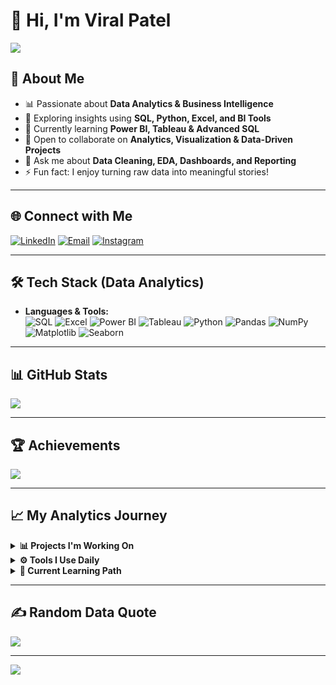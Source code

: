 # 👋 Hi, I'm Viral Patel  

![](https://svg-banners.vercel.app/api?type=glitch&text1=Data%20Analysis%20%26%20Algorithms&text2=Lab%20Manual)




## 🌟 About Me  
- 📊 Passionate about **Data Analytics & Business Intelligence**  
- 🔭 Exploring insights using **SQL, Python, Excel, and BI Tools**  
- 🌱 Currently learning **Power BI, Tableau & Advanced SQL**  
- 🤝 Open to collaborate on **Analytics, Visualization & Data-Driven Projects**  
- 💬 Ask me about **Data Cleaning, EDA, Dashboards, and Reporting**  
- ⚡ Fun fact: I enjoy turning raw data into meaningful stories!  

---

## 🌐 Connect with Me  
[![LinkedIn](https://img.shields.io/badge/LinkedIn-%230077B5.svg?logo=linkedin&logoColor=white)](www.linkedin.com/in/viral-patel-1032512bb) [![Email](https://img.shields.io/badge/Email-D14836?logo=gmail&logoColor=white)](mailto:viral.k0907@gmail.com) [![Instagram](https://img.shields.io/badge/Instagram-%23E4405F.svg?logo=Instagram&logoColor=white)]()  

---

## 🛠 Tech Stack (Data Analytics)  

- **Languages & Tools:**  
  ![SQL](https://img.shields.io/badge/SQL-%2300f.svg?style=for-the-badge&logo=postgresql&logoColor=white) ![Excel](https://img.shields.io/badge/Excel-217346?style=for-the-badge&logo=microsoft-excel&logoColor=white) ![Power BI](https://img.shields.io/badge/Power%20BI-F2C811?style=for-the-badge&logo=powerbi&logoColor=black) ![Tableau](https://img.shields.io/badge/Tableau-E97627?style=for-the-badge&logo=Tableau&logoColor=white) ![Python](https://img.shields.io/badge/Python-3776AB?style=for-the-badge&logo=python&logoColor=white) ![Pandas](https://img.shields.io/badge/Pandas-150458?style=for-the-badge&logo=pandas&logoColor=white) ![NumPy](https://img.shields.io/badge/NumPy-013243?style=for-the-badge&logo=numpy&logoColor=white) ![Matplotlib](https://img.shields.io/badge/Matplotlib-11557c?style=for-the-badge&logo=plotly&logoColor=white) ![Seaborn](https://img.shields.io/badge/Seaborn-2E8B57?style=for-the-badge&logoColor=white)  

---

## 📊 GitHub Stats    
![](https://nirzak-streak-stats.vercel.app/?user=viralpatel16&theme=radical&hide_border=false)    

---

## 🏆 Achievements  
![](https://github-profile-trophy.vercel.app/?username=viralpatel16&theme=onedark&no-frame=false&no-bg=true&margin-w=4)  

---

## 📈 My Analytics Journey  

<details>  
  <summary><b>📊 Projects I'm Working On</b></summary>  
  - **Sales Dashboard** with Power BI & SQL  
  - **Customer Segmentation** using Python (Pandas, Seaborn, Matplotlib)  
  - **Excel Interactive Reports** for business insights  
</details>  

<details>  
  <summary><b>⚙️ Tools I Use Daily</b></summary>  
   - **SQL**: PostgreSQL, MySQL  
   - **Python**: Pandas, NumPy, Seaborn, Matplotlib  
   - **BI Tools**: Power BI, Tableau  
   - **Excel**: Pivot Tables, Power Query, Macros  
</details>  

<details>  
  <summary><b>📖 Current Learning Path</b></summary>  
  - Advanced SQL (CTEs, Window Functions, Joins Optimization)  
  - Data Visualization Best Practices  
  - Building End-to-End Analytics Dashboards  
</details>  

---

## ✍️ Random Data Quote  
![](https://quotes-github-readme.vercel.app/api?type=horizontal&theme=radical&quote=Without%20data,%20you%27re%20just%20another%20person%20with%20an%20opinion.%20-%20W.%20Edwards%20Deming)  

---

[![](https://visitcount.itsvg.in/api?id=viralpatel16&icon=0&color=0)](https://visitcount.itsvg.in)  
